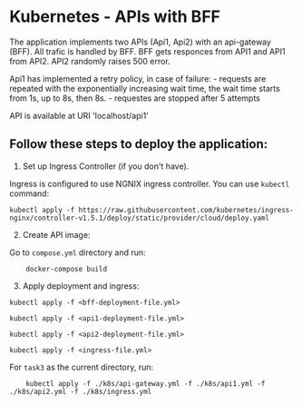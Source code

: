 # Kubernetes - APIs with BFF

The application implements two APIs (Api1, Api2) with an api-gateway (BFF). All trafic is handled by BFF. BFF gets responces from API1 and API1 from API2. API2 randomly raises 500 error.

Api1 has implemented a retry policy, in case of failure:
    - requests are repeated with the exponentially increasing wait time, the wait time starts from 1s, up to 8s, then 8s.
    - requestes are stopped after 5 attempts

API is available at URI 'localhost/api1' 


Follow these steps to deploy the application:
---

1. Set up Ingress Controller (if you don't have).

Ingress is configured to use NGNIX ingress controller. You can use `kubectl` command:
  
```
kubectl apply -f https://raw.githubusercontent.com/kubernetes/ingress-nginx/controller-v1.5.1/deploy/static/provider/cloud/deploy.yaml
```
  
2. Create API image:
      
Go to `compose.yml` directory and run:
	
```
    docker-compose build
```
  
3. Apply deployment and ingress:

`kubectl apply -f <bff-deployment-file.yml>`
    
`kubectl apply -f <api1-deployment-file.yml>`

`kubectl apply -f <api2-deployment-file.yml>`
    
`kubectl apply -f <ingress-file.yml>`
  
For `task3` as the current directory, run:
  
```
    kubectl apply -f ./k8s/api-gateway.yml -f ./k8s/api1.yml -f ./k8s/api2.yml -f ./k8s/ingress.yml
```

